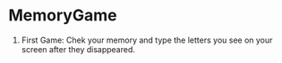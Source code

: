 # MemoryGame
1. First Game: Chek your memory and type the letters you see on your screen after they disappeared.  
